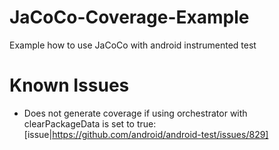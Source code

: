 # JaCoCo-Coverage-Example
Example how to use JaCoCo with android instrumented test

# Known Issues
* Does not generate coverage if using orchestrator with clearPackageData is set to true: [issue|https://github.com/android/android-test/issues/829]
